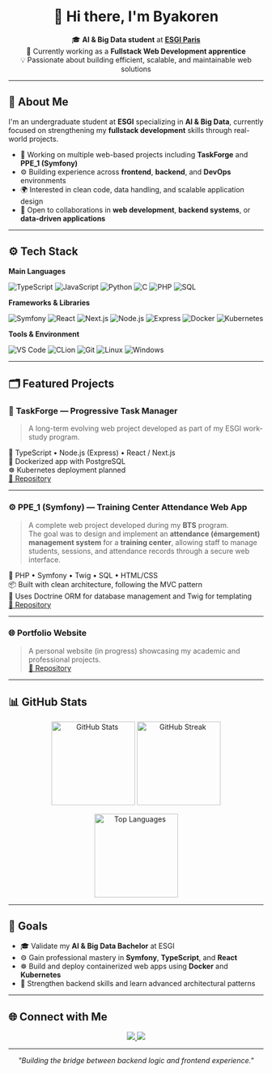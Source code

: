 <div align="center">

# 👋 Hi there, I'm **Byakoren**

🎓 **AI & Big Data student** at [**ESGI Paris**](https://www.esgi.fr/)  
💼 Currently working as a **Fullstack Web Development apprentice**  
💡 Passionate about building efficient, scalable, and maintainable web solutions

</div>

---

## 🧠 About Me

I'm an undergraduate student at **ESGI** specializing in **AI & Big Data**, currently focused on strengthening my **fullstack development** skills through real-world projects.

- 🔭 Working on multiple web-based projects including **TaskForge** and **PPE_1 (Symfony)**  
- ⚙️ Building experience across **frontend**, **backend**, and **DevOps** environments  
- 🌍 Interested in clean code, data handling, and scalable application design  
- 🤝 Open to collaborations in **web development**, **backend systems**, or **data-driven applications**

---

## ⚙️ Tech Stack

**Main Languages**

![TypeScript](https://img.shields.io/badge/TypeScript-3178C6?style=for-the-badge&logo=typescript)
![JavaScript](https://img.shields.io/badge/JavaScript-323330?style=for-the-badge&logo=javascript)
![Python](https://img.shields.io/badge/Python-3776AB?style=for-the-badge&logo=python)
![C](https://img.shields.io/badge/C-A8B9CC?style=for-the-badge&logo=c&logoColor=black)
![PHP](https://img.shields.io/badge/PHP-777BB4?style=for-the-badge&logo=php)
![SQL](https://img.shields.io/badge/SQL-025E8C?style=for-the-badge&logo=postgresql)


**Frameworks & Libraries**

![Symfony](https://img.shields.io/badge/Symfony-000000?style=for-the-badge&logo=symfony)
![React](https://img.shields.io/badge/React-20232A?style=for-the-badge&logo=react)
![Next.js](https://img.shields.io/badge/Next.js-000000?style=for-the-badge&logo=nextdotjs)
![Node.js](https://img.shields.io/badge/Node.js-43853D?style=for-the-badge&logo=node-dot-js)
![Express](https://img.shields.io/badge/Express.js-000000?style=for-the-badge&logo=express)
![Docker](https://img.shields.io/badge/Docker-2496ED?style=for-the-badge&logo=docker)
![Kubernetes](https://img.shields.io/badge/Kubernetes-326CE5?style=for-the-badge&logo=kubernetes)

**Tools & Environment**

![VS Code](https://img.shields.io/badge/VS%20Code-0078D4?style=for-the-badge&logo=visualstudiocode)
![CLion](https://img.shields.io/badge/CLion-000000?style=for-the-badge&logo=clion)
![Git](https://img.shields.io/badge/Git-F05033?style=for-the-badge&logo=git)
![Linux](https://img.shields.io/badge/Linux-FCC624?style=for-the-badge&logo=linux&logoColor=black)
![Windows](https://img.shields.io/badge/Windows-0078D6?style=for-the-badge&logo=windows&logoColor=white)

---

## 🗂️ Featured Projects

### 🧩 **TaskForge** — Progressive Task Manager  
> A long-term evolving web project developed as part of my ESGI work-study program.

🧱 TypeScript • Node.js (Express) • React / Next.js  
🐳 Dockerized app with PostgreSQL  
☸️ Kubernetes deployment planned  
[🔗 Repository](https://github.com/Byakoren/TaskForge)

---

### ⚙️ **PPE_1 (Symfony)** — Training Center Attendance Web App  
> A complete web project developed during my **BTS** program.  
> The goal was to design and implement an **attendance (émargement) management system** for a **training center**, allowing staff to manage students, sessions, and attendance records through a secure web interface.

🧱 PHP • Symfony • Twig • SQL • HTML/CSS  
📦 Built with clean architecture, following the MVC pattern  
🧩 Uses Doctrine ORM for database management and Twig for templating  
[🔗 Repository](https://github.com/Byakoren/PPE_1)


---

### 🌐 **Portfolio Website**
> A personal website (in progress) showcasing my academic and professional projects.  
[🔗 Repository](https://github.com/Byakoren/Portfolio)

---

## 📊 GitHub Stats

<p align="center">
  <img src="https://github-readme-stats.vercel.app/api?username=Byakoren&show_icons=true&theme=tokyonight" alt="GitHub Stats" height="165" />
  <img src="https://streak-stats.demolab.com?user=Byakoren&theme=tokyonight" alt="GitHub Streak" height="165" />
</p>

<p align="center">
  <img src="https://github-readme-stats.vercel.app/api/top-langs/?username=Byakoren&layout=compact&langs_count=8&theme=tokyonight" alt="Top Languages" height="165" />
</p>

---

## 🎯 Goals

- 🎓 Validate my **AI & Big Data Bachelor** at ESGI  
- ⚙️ Gain professional mastery in **Symfony**, **TypeScript**, and **React**  
- ☸️ Build and deploy containerized web apps using **Docker** and **Kubernetes**  
- 🧱 Strengthen backend skills and learn advanced architectural patterns

---

## 🌐 Connect with Me

<p align="center">
  <a href="https://www.linkedin.com/in/thomas-gouez/" target="_blank">
    <img src="https://img.shields.io/badge/LinkedIn-Connect-0A66C2?style=for-the-badge&logo=linkedin&logoColor=white"/>
  </a>
  <a href="https://gouezthomas.fr/" target="_blank">
    <img src="https://img.shields.io/badge/Portfolio-gouezthomas.fr-1E90FF?style=for-the-badge&logo=google-chrome&logoColor=white"/>
  </a>
</p>

---

<div align="center">

*"Building the bridge between backend logic and frontend experience."*

</div>
